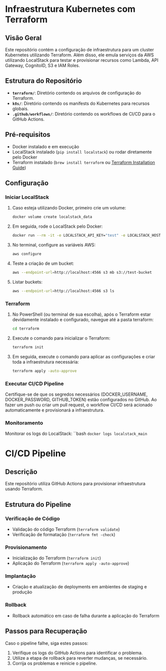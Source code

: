 # Infraestrutura Kubernetes com Terraform

## Visão Geral

Este repositório contém a configuração de infraestrutura para um cluster Kubernetes utilizando Terraform. 
Além disso, ele emula serviços da AWS utilizando LocalStack para testar e provisionar recursos como Lambda, API Gateway, CognitoID, S3 e IAM Roles.

## Estrutura do Repositório

- **`terraform/`**: Diretório contendo os arquivos de configuração do Terraform.
- **`k8s/`**: Diretório contendo os manifests do Kubernetes para recursos globais.
- **`.github/workflows/`**: Diretório contendo os workflows de CI/CD para o GitHub Actions.

## Pré-requisitos

- Docker instalado e em execução
- LocalStack instalado (`pip install localstack`) ou rodar diretamente pelo Docker
- Terraform instalado (`brew install terraform` ou [Terraform Installation Guide](https://learn.hashicorp.com/tutorials/terraform/install-cli))

## Configuração

### Iniciar LocalStack

1. Caso esteja utilizando Docker, primeiro crie um volume:
   ```bash
   docker volume create localstack_data

2. Em seguida, rode o LocalStack pelo Docker:
   ```bash
   docker run --rm -it -e LOCALSTACK_API_KEY="test" -e LOCALSTACK_HOST="localhost" -e DOCKER_HOST="unix:///var/run/docker.sock" -e LOCALSTACK_SERVICES="lambda,s3,iam,apigateway" -v /var/run/docker.sock:/var/run/docker.sock -p 4566:4566 -p 4571:4571 localstack/localstack

3. No terminal, configure as variáveis AWS:
   ```bash
   aws configure

4. Teste a criação de um bucket:
   ```bash
   aws --endpoint-url=http://localhost:4566 s3 mb s3://test-bucket

5. Listar buckets:
   ```bash
   aws --endpoint-url=http://localhost:4566 s3 ls

### Terraform
1. No PowerShell (ou terminal de sua escolha), após o Terraform estar devidamente instalado e configurado, navegue até a pasta terraform:
   ```bash
   cd terraform

2. Execute o comando para inicializar o Terraform:
   ```bash
   terraform init

3. Em seguida, execute o comando para aplicar as configurações e criar toda a infraestrutura necessária:
   ```bash
   terraform apply -auto-approve

### Executar CI/CD Pipeline
Certifique-se de que os segredos necessários (DOCKER_USERNAME, DOCKER_PASSWORD, GITHUB_TOKEN) estão configurados no GitHub. Ao fazer um push ou criar um pull request, o workflow CI/CD será acionado automaticamente e provisionará a infraestrutura.

### Monitoramento
Monitorar os logs do LocalStack:
   ``bash
    `docker logs localstack_main`

# CI/CD Pipeline

## Descrição

Este repositório utiliza GitHub Actions para provisionar infraestrutura usando Terraform.

## Estrutura do Pipeline

### Verificação de Código
- Validação do código Terraform (`terraform validate`)
- Verificação de formatação (`terraform fmt -check`)

### Provisionamento
- Inicialização do Terraform (`terraform init`)
- Aplicação do Terraform (`terraform apply -auto-approve`)

### Implantação
- Criação e atualização de deployments em ambientes de staging e produção

### Rollback
- Rollback automático em caso de falha durante a aplicação do Terraform

## Passos para Recuperação

Caso o pipeline falhe, siga estes passos:
1. Verifique os logs do GitHub Actions para identificar o problema.
2. Utilize a etapa de rollback para reverter mudanças, se necessário.
3. Corrija os problemas e reinicie o pipeline.
